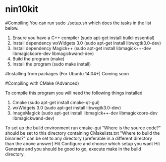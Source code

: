 nin10kit
========

#Compiling
You can run sudo ./setup.sh which does the tasks in the list below.

1. Ensure you have a C++ compiler (sudo apt-get install build-essential)
2. Install dependency wxWidgets 3.0 (sudo apt-get install libwxgtk3.0-dev)
3. Install dependency Magick++ (sudo apt-get install libmagick++-dev libmagickcore-dev libmagickwand-dev)
4. Build the program (make)
5. Install the program (sudo make install)

#Installing from packages (For Ubuntu 14.04+)
Coming soon

#Compiling with CMake (Advanced)

To compile this program you will need the following things installed

1. Cmake (sudo apt-get install cmake-qt-gui)
2. wxWidgets 3.0 (sudo apt-get install libwxgtk3.0-dev)
3. ImageMagick (sudo apt-get install libmagick++-dev libmagickcore-dev libmagickwand-dev)

To set up the build environment run cmake-gui
"Where is the source code?" should be set to this directory containing CMakelists.txt
"Where to build the binaries?" can be set to any directory (preferable in a different directory than the above answer)
Hit Configure and choose which setup you want
Hit Generate and you should be good to go, execute make in the build directory.

